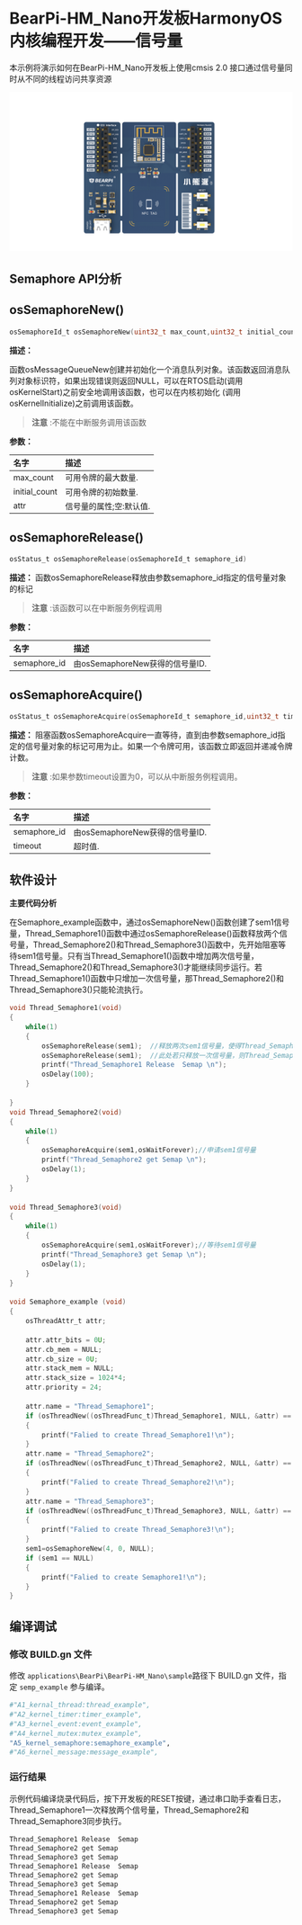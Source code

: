# BearPi-HM_Nano开发板HarmonyOS内核编程开发——信号量
本示例将演示如何在BearPi-HM_Nano开发板上使用cmsis 2.0 接口通过信号量同时从不同的线程访问共享资源

![BearPi-HM_Nano](/applications/BearPi/BearPi-HM_Nano/docs/figures/00_public/BearPi-HM_Nano.png)
## Semaphore API分析

## osSemaphoreNew()

```c
osSemaphoreId_t osSemaphoreNew(uint32_t max_count,uint32_t initial_count,const osSemaphoreAttr_t *attr)
```
**描述：**

函数osMessageQueueNew创建并初始化一个消息队列对象。该函数返回消息队列对象标识符，如果出现错误则返回NULL，可以在RTOS启动(调用 osKernelStart)之前安全地调用该函数，也可以在内核初始化 (调用 osKernelInitialize)之前调用该函数。
> **注意** :不能在中断服务调用该函数


**参数：**

|名字|描述|
|:--|:------| 
| max_count |可用令牌的最大数量.  |
| initial_count |可用令牌的初始数量.  |
| attr |信号量的属性;空:默认值.  |

## osSemaphoreRelease()

```c
osStatus_t osSemaphoreRelease(osSemaphoreId_t semaphore_id)
```
**描述：**
函数osSemaphoreRelease释放由参数semaphore_id指定的信号量对象的标记

> **注意** :该函数可以在中断服务例程调用


**参数：**

|名字|描述|
|:--|:------| 
| semaphore_id | 由osSemaphoreNew获得的信号量ID.  |


## osSemaphoreAcquire()

```c
osStatus_t osSemaphoreAcquire(osSemaphoreId_t semaphore_id,uint32_t timeout)	
```
**描述：**
阻塞函数osSemaphoreAcquire一直等待，直到由参数semaphore_id指定的信号量对象的标记可用为止。如果一个令牌可用，该函数立即返回并递减令牌计数。

> **注意** :如果参数timeout设置为0，可以从中断服务例程调用。


**参数：**

|名字|描述|
|:--|:------| 
| semaphore_id | 由osSemaphoreNew获得的信号量ID.  |
| timeout | 超时值.  |


## 软件设计

**主要代码分析**

在Semaphore_example函数中，通过osSemaphoreNew()函数创建了sem1信号量，Thread_Semaphore1()函数中通过osSemaphoreRelease()函数释放两个信号量，Thread_Semaphore2()和Thread_Semaphore3()函数中，先开始阻塞等待sem1信号量。只有当Thread_Semaphore1()函数中增加两次信号量，Thread_Semaphore2()和Thread_Semaphore3()才能继续同步运行。若Thread_Semaphore1()函数中只增加一次信号量，那Thread_Semaphore2()和Thread_Semaphore3()只能轮流执行。
```c
void Thread_Semaphore1(void)
{
    while(1)
	{
		osSemaphoreRelease(sem1);  //释放两次sem1信号量，使得Thread_Semaphore2和Thread_Semaphore3能同步执行
        osSemaphoreRelease(sem1);  //此处若只释放一次信号量，则Thread_Semaphore2和Thread_Semaphore3会交替运行。
        printf("Thread_Semaphore1 Release  Semap \n");
        osDelay(100);
	}

}
void Thread_Semaphore2(void)
{    
    while(1)
	{
		osSemaphoreAcquire(sem1,osWaitForever);//申请sem1信号量
        printf("Thread_Semaphore2 get Semap \n");
        osDelay(1);
	}
}

void Thread_Semaphore3(void)
{    
    while(1)
	{
		osSemaphoreAcquire(sem1,osWaitForever);//等待sem1信号量
        printf("Thread_Semaphore3 get Semap \n");
        osDelay(1);
	}
}

void Semaphore_example (void)
{ 
    osThreadAttr_t attr;  

    attr.attr_bits = 0U;
    attr.cb_mem = NULL;
    attr.cb_size = 0U;
    attr.stack_mem = NULL;
    attr.stack_size = 1024*4;
    attr.priority = 24;
    
    attr.name = "Thread_Semaphore1";
    if (osThreadNew((osThreadFunc_t)Thread_Semaphore1, NULL, &attr) == NULL) 
    {
        printf("Falied to create Thread_Semaphore1!\n");
    }
    attr.name = "Thread_Semaphore2";
    if (osThreadNew((osThreadFunc_t)Thread_Semaphore2, NULL, &attr) == NULL) 
    {
        printf("Falied to create Thread_Semaphore2!\n");
    }
    attr.name = "Thread_Semaphore3";
    if (osThreadNew((osThreadFunc_t)Thread_Semaphore3, NULL, &attr) == NULL) 
    {
        printf("Falied to create Thread_Semaphore3!\n");
    }
    sem1=osSemaphoreNew(4, 0, NULL);  
    if (sem1 == NULL) 
    {
        printf("Falied to create Semaphore1!\n");
    }
}
```

## 编译调试

### 修改 BUILD.gn 文件

修改 `applications\BearPi\BearPi-HM_Nano\sample`路径下 BUILD.gn 文件，指定 `semp_example` 参与编译。

```r
#"A1_kernal_thread:thread_example",
#"A2_kernel_timer:timer_example",
#"A3_kernel_event:event_example",
#"A4_kernel_mutex:mutex_example",
"A5_kernel_semaphore:semaphore_example",
#"A6_kernel_message:message_example",
```
    


### 运行结果<a name="section18115713118"></a>

示例代码编译烧录代码后，按下开发板的RESET按键，通过串口助手查看日志，Thread_Semaphore1一次释放两个信号量，Thread_Semaphore2和Thread_Semaphore3同步执行。
```
Thread_Semaphore1 Release  Semap 
Thread_Semaphore2 get Semap 
Thread_Semaphore3 get Semap 
Thread_Semaphore1 Release  Semap 
Thread_Semaphore2 get Semap 
Thread_Semaphore3 get Semap 
Thread_Semaphore1 Release  Semap 
Thread_Semaphore2 get Semap 
Thread_Semaphore3 get Semap 
```
